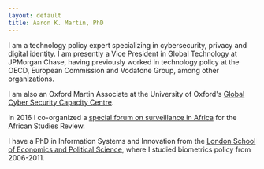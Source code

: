 ```yaml
---
layout: default
title: Aaron K. Martin, PhD
---
```


I am a technology policy expert specializing in cybersecurity, privacy and digital identity. I am presently a Vice President in Global Technology at JPMorgan Chase, having previously worked in technology policy at the OECD, European Commission and Vodafone Group, among other organizations.

I am also an Oxford Martin Associate at the University of Oxford's <a href="http://www.oxfordmartin.ox.ac.uk/cybersecurity/" target="_blank">Global Cyber Security Capacity Centre</a>.

In 2016 I co-organized a <a href="https://www.cambridge.org/core/journals/african-studies-review/article/div-classtitleintroductiondiv/788C8F5BED1FE9AD46FC2D6613E23160" target="_blank">special forum on surveillance in Africa</a> for the African Studies Review.

I have a PhD in Information Systems and Innovation from the <a href="http://www.lse.ac.uk/home.aspx" target="_blank">London School of Economics and Political Science</a>, where I studied biometrics policy from 2006-2011.

